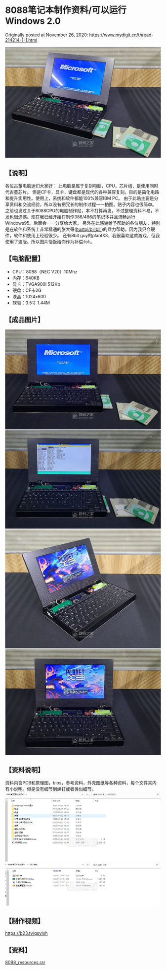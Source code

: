 # 8088笔记本制作资料/可以运行Windows 2.0

Originally posted at November 26, 2020:
https://www.mydigit.cn/thread-214214-1-1.html

![cover](images/20201126_00.jpg)

## 【说明】
各位古董电脑迷们大家好：
此电脑是属于复刻电脑，CPU，芯片组，是使用同时代古董芯片。 但是CF卡，显卡，键盘都是现代的各种兼容复刻。目的是简化电路和提升实用性。使用上，系统和软件都能100%兼容IBM PC。
由于此贴主要是分享资料和交流经验，所以没有把冗长的制作过程一一拍图。贴子内容也很简单。
之前也发过关于8088CPU的电脑制作贴，本不打算再发，不过整理资料不易，不发也很遗憾。现在我已经开始在制作386/486的笔记本并且流畅运行Windows95。后面会一一分享给大家。
另外在此感谢给予帮助的各位朋友，特别是在软件和系统上非常精通的张大哥([hustoj/bilibili](https://space.bilibili.com/400391293))的鼎力帮助。因为我只会硬件，软件和使用上经验很少。
还有8bit guy的plantX3，我很喜欢这款游戏，但我使用了盗版。所以图片恰饭给你作为补偿:lol:。

## 【电脑配置】
- CPU：8088（NEC V20）10Mhz
- 内存：640KB
- 显卡：TVGA900i  512Kb
- 硬盘：CF卡2G
- 液晶：1024x600
- 软驱：3.5寸 1.44M

## 【成品图片】
![img1](images/20201126_01.jpg)
![img2](images/20201126_02.jpg)
![img3](images/20201126_03.jpg)
![img4](images/20201126_04.jpg)

## 【资料说明】
资料内含PCB和原理图，bios，参考资料，外壳图纸等各种资料，每个文件夹内有小说明。但是没有细节到螺钉或者类似细节。
![img5](images/20201126_05.png)
![img6](images/20201126_06.png)

## 【制作视频】
https://b23.tv/qsvIxh

## 【资料】
[8088_resources.rar](attachment\20201126_8088_resources.rar)